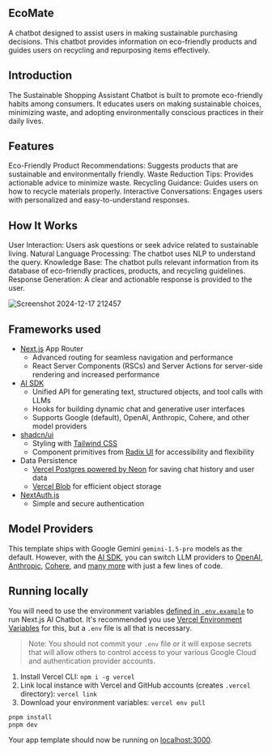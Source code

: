 ## EcoMate
A chatbot designed to assist users in making sustainable purchasing decisions. This chatbot provides information on eco-friendly products and guides users on recycling and repurposing items effectively.

## Introduction
The Sustainable Shopping Assistant Chatbot is built to promote eco-friendly habits among consumers. It educates users on making sustainable choices, minimizing waste, and adopting environmentally conscious practices in their daily lives.

## Features
Eco-Friendly Product Recommendations: Suggests products that are sustainable and environmentally friendly.
Waste Reduction Tips: Provides actionable advice to minimize waste.
Recycling Guidance: Guides users on how to recycle materials properly.
Interactive Conversations: Engages users with personalized and easy-to-understand responses.

## How It Works
User Interaction: Users ask questions or seek advice related to sustainable living.
Natural Language Processing: The chatbot uses NLP to understand the query.
Knowledge Base: The chatbot pulls relevant information from its database of eco-friendly practices, products, and recycling guidelines.
Response Generation: A clear and actionable response is provided to the user.

![Screenshot 2024-12-17 212457](https://github.com/user-attachments/assets/f9417db3-2d0b-4162-a341-8717d677f8ad)


## Frameworks used

- [Next.js](https://nextjs.org) App Router
  - Advanced routing for seamless navigation and performance
  - React Server Components (RSCs) and Server Actions for server-side rendering and increased performance
- [AI SDK](https://sdk.vercel.ai/docs)
  - Unified API for generating text, structured objects, and tool calls with LLMs
  - Hooks for building dynamic chat and generative user interfaces
  - Supports Google (default), OpenAI, Anthropic, Cohere, and other model providers
- [shadcn/ui](https://ui.shadcn.com)
  - Styling with [Tailwind CSS](https://tailwindcss.com)
  - Component primitives from [Radix UI](https://radix-ui.com) for accessibility and flexibility
- Data Persistence
  - [Vercel Postgres powered by Neon](https://vercel.com/storage/postgres) for saving chat history and user data
  - [Vercel Blob](https://vercel.com/storage/blob) for efficient object storage
- [NextAuth.js](https://github.com/nextauthjs/next-auth)
  - Simple and secure authentication

## Model Providers

This template ships with Google Gemini `gemini-1.5-pro` models as the default. However, with the [AI SDK](https://sdk.vercel.ai/docs), you can switch LLM providers to [OpenAI](https://openai.com), [Anthropic](https://anthropic.com), [Cohere](https://cohere.com/), and [many more](https://sdk.vercel.ai/providers/ai-sdk-providers) with just a few lines of code.



## Running locally

You will need to use the environment variables [defined in `.env.example`](.env.example) to run Next.js AI Chatbot. It's recommended you use [Vercel Environment Variables](https://vercel.com/docs/projects/environment-variables) for this, but a `.env` file is all that is necessary.

> Note: You should not commit your `.env` file or it will expose secrets that will allow others to control access to your various Google Cloud and authentication provider accounts.

1. Install Vercel CLI: `npm i -g vercel`
2. Link local instance with Vercel and GitHub accounts (creates `.vercel` directory): `vercel link`
3. Download your environment variables: `vercel env pull`

```bash
pnpm install
pnpm dev
```

Your app template should now be running on [localhost:3000](http://localhost:3000/).
